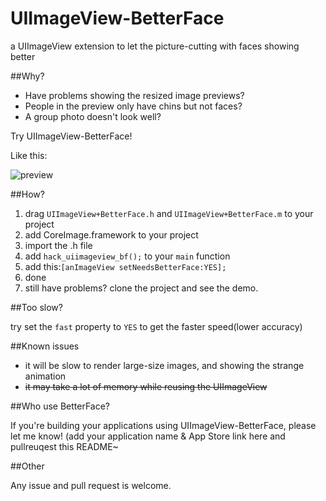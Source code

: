 UIImageView-BetterFace
======================

a UIImageView extension to let the picture-cutting with faces showing better

##Why?

 - Have problems showing the resized image previews? 
 - People in the preview only have chins but not faces?
 - A group photo doesn't look well?

Try UIImageView-BetterFace!

Like this:

![preview](https://raw.github.com/croath/UIImageView-BetterFace/master/doc/preview.png)

##How?

 1. drag `UIImageView+BetterFace.h` and `UIImageView+BetterFace.m` to your project
 2. add CoreImage.framework to your project
 3. import the .h file
 4. add `hack_uiimageview_bf();` to your `main` function
 5. add this:`[anImageView setNeedsBetterFace:YES];`
 6. done
 7. still have problems? clone the project and see the demo.
 
##Too slow?

try set the `fast` property to `YES` to get the faster speed(lower accuracy)

##Known issues

 - it will be slow to render large-size images, and showing the strange animation
 - ~~it may take a lot of memory while reusing the UIImageView~~

##Who use BetterFace?

If you're building your applications using UIImageView-BetterFace, please let me know! (add your application name & App Store link here and pullreuqest this README~
 
##Other

Any issue and pull request is welcome.
